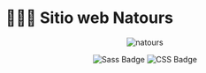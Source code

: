 # 👨🏻‍💻 Sitio web Natours

<div align="center">

  ![natours](https://github.com/AleksandrTicay/Outdoors/assets/62194584/b1d42fe3-a027-4a17-bd74-ec46151db039)

<p></p>
</div>

<div align="center">

![Sass Badge](https://img.shields.io/badge/Sass-blue?style=flat&logo=sass&logoColor=%23ffffff&logoSize=auto&color=%23c76395)
![CSS Badge](https://img.shields.io/badge/CSS-blue?style=flat&logo=css3&logoColor=%23ffffff&logoSize=auto&color=blue)


</div>
